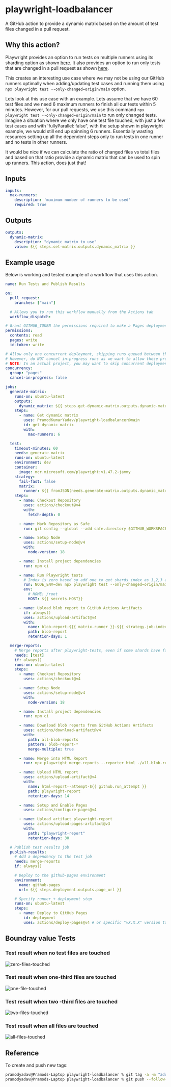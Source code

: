 # playwright-loadbalancer
A GitHub action to provide a dynamic matrix based on the amount of test files changed in a pull request.

## Why this action?

Playwright provides an option to run tests on multiple runners using its sharding option as shown [here](https://playwright.dev/docs/test-sharding#github-actions-example). It also provides an option to run only tests that are changed in a pull request as shown [here](https://playwright.dev/docs/release-notes#--only-changed-cli-option). 

This creates an interesting use case where we may not be using our GitHub runners optimally when adding/updating test cases and running them using `npx playwright test --only-changed=origin/main` option. 

Lets look at this use case with an example. Lets assume that we have 60 test files and we need 6 maximum runners to finish all our tests within 5 minutes. However, for our pull requests, we use this command `npx playwright test --only-changed=origin/main` to run only changed tests. Imagine a situation where we only have one test file touched, with just a few test cases and with 'fullyParallel: false", with the setup shown in playwright example, we would still end up spinning 6 runners. Essentially wasting resources setting up all the dependent steps only to run tests in one runner and no tests in other runners.

It would be nice if we can calculate the ratio of changed files vs total files and based on that ratio provide a dynamic matrix that can be used to spin up runners. This action, does just that!

## Inputs

```yaml {"id":"01J2XFHJFST5N0A1651KZ5JCAT"}
inputs:
  max-runners:  
    description: 'maximum number of runners to be used'
    required: true
```

## Outputs

```yaml {"id":"01J2XFHJFST5N0A1651MMCD9FR"}
outputs:
  dynamic-matrix:
    description: "dynamic matrix to use"
    value: ${{ steps.set-matrix.outputs.dynamic_matrix }}

```

## Example usage

Below is working and tested example of a workflow that uses this action. 

```yaml {"id":"01J2NSXS32KV8TSMM4W64D9WMT"}
name: Run Tests and Publish Results

on:
  pull_request:
    branches: ["main"]

  # Allows you to run this workflow manually from the Actions tab
  workflow_dispatch:

# Grant GITHUB_TOKEN the permissions required to make a Pages deployment
permissions:
  contents: read
  pages: write
  id-token: write

# Allow only one concurrent deployment, skipping runs queued between the run in-progress and latest queued.
# However, do NOT cancel in-progress runs as we want to allow these production deployments to complete.
# NOTE: In an actual project, you may want to skip concurrent deployments since they are slow. This is just for example. 
concurrency:
  group: "pages"
  cancel-in-progress: false

jobs:
  generate-matrix:
    runs-on: ubuntu-latest
    outputs:
      dynamic_matrix: ${{ steps.get-dynamic-matrix.outputs.dynamic-matrix }}
    steps:
      - name: Get dynamic matrix
        uses: PramodKumarYadav/playwright-loadbalancer@main
        id: get-dynamic-matrix
        with:
          max-runners: 6

  test:
    timeout-minutes: 60
    needs: generate-matrix
    runs-on: ubuntu-latest
    environment: dev
    container:
      image: mcr.microsoft.com/playwright:v1.47.2-jammy
    strategy:
      fail-fast: false
      matrix:
        runner: ${{ fromJSON(needs.generate-matrix.outputs.dynamic_matrix) }}
    steps:
      - name: Checkout Repository
        uses: actions/checkout@v4
        with:
          fetch-depth: 0

      - name: Mark Repository as Safe
        run: git config --global --add safe.directory $GITHUB_WORKSPACE

      - name: Setup Node
        uses: actions/setup-node@v4
        with:
          node-version: 18

      - name: Install project dependencies
        run: npm ci

      - name: Run Playwright tests
        # Index is zero based so add one to get shards index as 1,2,3 and thus ratio as 1/3, 2/3, 3/3.
        run: NODE_ENV=dev npx playwright test --only-changed=origin/main --shard=$((${{ strategy.job-index }} + 1))/${{ strategy.job-total }} --reporter=blob
        env:
          # HOME: /root
          HOST: ${{ secrets.HOST}}

      - name: Upload blob report to GitHub Actions Artifacts
        if: always()
        uses: actions/upload-artifact@v4
        with:
          name: blob-report-${{ matrix.runner }}-${{ strategy.job-index }}
          path: blob-report
          retention-days: 1

  merge-reports:
    # Merge reports after playwright-tests, even if some shards have failed
    needs: [test]
    if: always()
    runs-on: ubuntu-latest
    steps:
      - name: Checkout Repository
        uses: actions/checkout@v4

      - name: Setup Node
        uses: actions/setup-node@v4
        with:
          node-version: 18

      - name: Install project dependencies
        run: npm ci

      - name: Download blob reports from GitHub Actions Artifacts
        uses: actions/download-artifact@v4
        with:
          path: all-blob-reports
          pattern: blob-report-*
          merge-multiple: true

      - name: Merge into HTML Report
        run: npx playwright merge-reports --reporter html ./all-blob-reports

      - name: Upload HTML report
        uses: actions/upload-artifact@v4
        with:
          name: html-report--attempt-${{ github.run_attempt }}
          path: playwright-report
          retention-days: 14

      - name: Setup and Enable Pages
        uses: actions/configure-pages@v4

      - name: Upload artifact playwright-report
        uses: actions/upload-pages-artifact@v3
        with:
          path: "playwright-report"
          retention-days: 30

  # Publish test results job
  publish-results:
    # Add a dependency to the test job
    needs: merge-reports
    if: always()

    # Deploy to the github-pages environment
    environment:
      name: github-pages
      url: ${{ steps.deployment.outputs.page_url }}

    # Specify runner + deployment step
    runs-on: ubuntu-latest
    steps:
      - name: Deploy to GitHub Pages
        id: deployment
        uses: actions/deploy-pages@v4 # or specific "vX.X.X" version tag for this action

```

## Boundray value Tests 

### Test result when no test files are touched
![zero-files-touched](docs/0-zero-modified-test-files.png)

### Test result when one-third files are touched
![one-file-touched](docs/1-one-third-files-modified.png)

### Test result when two -third files are touched
![two-files-touched](docs/2-two-third-files-modified.png)

### Test result when all files are touched
![all-files-touched](docs/3-all-files-modified.png)

## Reference

To create and push new tags:

```sh {"id":"01J2XFHJFT1K765K3D5J6BDSSC"}
pramodyadav@Pramods-Laptop playwright-loadbalancer % git tag -a -m "add your message here" v1                   
pramodyadav@Pramods-Laptop playwright-loadbalancer % git push --follow-tags   
```